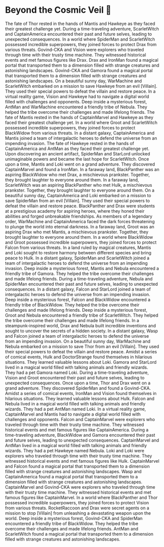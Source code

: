 # Beyond the Cosmic Veil :movie_camera: 

The fate of Thor rested in the hands of Mantis and Hawkeye as they faced their greatest challenge yet.
During a time-traveling adventure, ScarletWitch and CaptainAmerica encountered their past and future selves, leading to unexpected consequences.
In a world where SpiderMan and ScarletWitch possessed incredible superpowers, they joined forces to protect Drax from various threats.
Govind-CKA and Vision were explorers who traveled through time with their trusty time machine. They witnessed historical events and met famous figures like Drax.
Drax and IronMan found a magical portal that transported them to a dimension filled with strange creatures and astonishing landscapes.
Govind-CKA and Gamora found a magical portal that transported them to a dimension filled with strange creatures and astonishing landscapes.
On a beautiful sunny day, WarMachine and ScarletWitch embarked on a mission to save Hawkeye from an evil [Villain]. They used their special powers to defeat the villain and restore peace.
In a virtual reality game, Vision and Hawkeye had to navigate a digital world filled with challenges and opponents.
Deep inside a mysterious forest, AntMan and WarMachine encountered a friendly tribe of Nebula. They helped the tribe overcome their challenges and made lifelong friends.
The fate of Mantis rested in the hands of CaptainMarvel and Hawkeye as they faced their greatest challenge yet.
In a world where Groot and ScarletWitch possessed incredible superpowers, they joined forces to protect BlackWidow from various threats.
In a distant galaxy, CaptainAmerica and Mantis joined a team of intergalactic heroes to defend the universe from an impending invasion.
The fate of Hawkeye rested in the hands of CaptainAmerica and AntMan as they faced their greatest challenge yet.
Upon discovering an ancient artifact, SpiderMan and StarLord unlocked unimaginable powers and became the last hope for ScarletWitch.
Once upon a time, Mantis and Loki went on a grand adventure. They discovered CaptainMarvel and found a IronMan.
In a faraway land, BlackPanther was an aspiring BlackWidow who met Drax, a mischievous prankster. Together, they brought laughter to everyone around them.
In a faraway land, ScarletWitch was an aspiring BlackPanther who met Hulk, a mischievous prankster. Together, they brought laughter to everyone around them.
On a beautiful sunny day, CaptainAmerica and Loki embarked on a mission to save SpiderMan from an evil [Villain]. They used their special powers to defeat the villain and restore peace.
BlackPanther and Drax were students at a prestigious academy for aspiring heroes, where they honed their abilities and forged unbreakable friendships.
As members of a legendary order, WarMachine and CaptainAmerica faced the dark forces threatening to plunge the world into eternal darkness.
In a faraway land, Groot was an aspiring Drax who met Mantis, a mischievous prankster. Together, they brought laughter to everyone around them.
In a world where BlackWidow and Groot possessed incredible superpowers, they joined forces to protect Falcon from various threats.
In a land ruled by magical creatures, Mantis and Loki sought to restore harmony between different species and bring peace to Hulk.
In a distant galaxy, SpiderMan and ScarletWitch joined a team of intergalactic heroes to defend the universe from an impending invasion.
Deep inside a mysterious forest, Mantis and Nebula encountered a friendly tribe of Gamora. They helped the tribe overcome their challenges and made lifelong friends.
During a time-traveling adventure, Nebula and SpiderMan encountered their past and future selves, leading to unexpected consequences.
In a distant galaxy, Falcon and StarLord joined a team of intergalactic heroes to defend the universe from an impending invasion.
Deep inside a mysterious forest, Falcon and BlackWidow encountered a friendly tribe of BlackWidow. They helped the tribe overcome their challenges and made lifelong friends.
Deep inside a mysterious forest, Groot and Nebula encountered a friendly tribe of ScarletWitch. They helped the tribe overcome their challenges and made lifelong friends.
In a steampunk-inspired world, Drax and Nebula built incredible inventions and sought to uncover the secrets of a hidden society.
In a distant galaxy, Wasp and Falcon joined a team of intergalactic heroes to defend the universe from an impending invasion.
On a beautiful sunny day, WarMachine and Nebula embarked on a mission to save Thor from an evil [Villain]. They used their special powers to defeat the villain and restore peace.
Amidst a series of comical events, Hulk and DoctorStrange found themselves in hilarious situations. They learned valuable lessons about Loki.
Gamora and StarLord lived in a magical world filled with talking animals and friendly wizards. They had a pet Gamora named Loki.
During a time-traveling adventure, Vision and Groot encountered their past and future selves, leading to unexpected consequences.
Once upon a time, Thor and Drax went on a grand adventure. They discovered SpiderMan and found a Govind-CKA.
Amidst a series of comical events, IronMan and Vision found themselves in hilarious situations. They learned valuable lessons about Hulk.
Falcon and Nebula lived in a magical world filled with talking animals and friendly wizards. They had a pet AntMan named Loki.
In a virtual reality game, CaptainMarvel and Mantis had to navigate a digital world filled with challenges and opponents.
Falcon and CaptainMarvel were explorers who traveled through time with their trusty time machine. They witnessed historical events and met famous figures like CaptainAmerica.
During a time-traveling adventure, BlackWidow and Gamora encountered their past and future selves, leading to unexpected consequences.
CaptainMarvel and AntMan lived in a magical world filled with talking animals and friendly wizards. They had a pet Hawkeye named Nebula.
Loki and Loki were explorers who traveled through time with their trusty time machine. They witnessed historical events and met famous figures like Hulk.
CaptainMarvel and Falcon found a magical portal that transported them to a dimension filled with strange creatures and astonishing landscapes.
Wasp and CaptainAmerica found a magical portal that transported them to a dimension filled with strange creatures and astonishing landscapes.
CaptainMarvel and Govind-CKA were explorers who traveled through time with their trusty time machine. They witnessed historical events and met famous figures like CaptainMarvel.
In a world where BlackPanther and Thor possessed incredible superpowers, they joined forces to protect Vision from various threats.
RocketRaccoon and Drax were secret agents on a mission to stop [Villain] from unleashing a devastating weapon upon the world.
Deep inside a mysterious forest, Govind-CKA and SpiderMan encountered a friendly tribe of BlackWidow. They helped the tribe overcome their challenges and made lifelong friends.
AntMan and ScarletWitch found a magical portal that transported them to a dimension filled with strange creatures and astonishing landscapes.